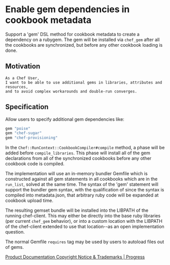 # Enable gem dependencies in cookbook metadata

Support a 'gem' DSL method for cookbook metadata to create a dependency on a rubygem.  The
gem will be installed via `chef_gem` after all the cookbooks are synchronized, but before any
other cookbook loading is done.

## Motivation

    As a Chef User,
    I want to be able to use additional gems in libraries, attributes and resources,
    and to avoid complex workarounds and double-run converges.

## Specification

Allow users to specify additional gem dependencies like:

```ruby
gem "poise"
gem "chef-sugar"
gem "chef-provisioning"
```

In the `Chef::RunContext::CookbookCompiler#compile` method, a phase will be added before `compile_libraries`. This phase will install all of the gem declarations from all of the synchronized cookbooks before any other cookbook code is compiled.

The implementation will use an in-memory bundler Gemfile which is constructed against all gem statements in all cookbooks which are in the `run_list`, solved
at the same time.  The syntax of the 'gem' statement will support the bundler gem syntax, with the qualification of since the syntax is compiled into metadata.json, that arbitrary ruby code will be expanded at cookbook upload time.

The resulting gemset bundle will be installed into the LIBPATH of the running chef-client.  This may either be directly into the base ruby libraries (per current `chef_gem` behavior), or into a custom location with the LIBPATH of the chef-client extended to use that location--as an open implementation question.

The normal Gemfile `requires` tag may be used by users to autoload files out of gems.

[Product Documentation Copyright Notice & Trademarks | Progress](https://www.progress.com/legal/documentation-copyright)
